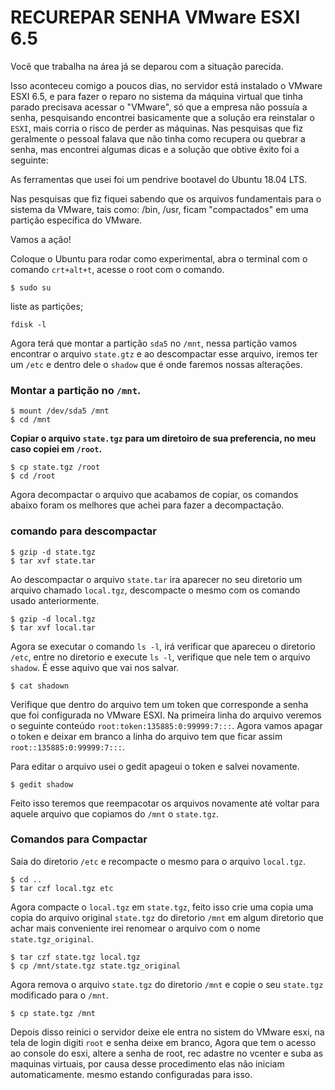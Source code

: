 # RECUREPAR SENHA VMware ESXI 6.5

Você que trabalha na área já se deparou com a situação parecida. 

Isso aconteceu comigo a poucos dias, no servidor está instalado o VMware ESXI 6.5, e para fazer o reparo no sistema da máquina virtual que tinha parado precisava acessar o "VMware", só que a empresa não possuía a senha, pesquisando encontrei basicamente que a solução era reinstalar o `ESXI`, mais corria o risco de perder as máquinas. Nas pesquisas que fiz geralmente o pessoal falava que não tinha como recupera ou quebrar a senha, mas encontrei algumas dicas e a solução que obtive êxito foi a seguinte: 

As ferramentas que usei foi um pendrive bootavel do Ubuntu 18.04 LTS.

Nas pesquisas que fiz fiquei sabendo que os arquivos fundamentais para o sistema da VMware, tais como: /bin, /usr, ficam "compactados" em uma partição específica do VMware.

Vamos a ação!

Coloque o Ubuntu para rodar como experimental, abra o terminal com o comando `crt+alt+t`, acesse o root com o comando. 

```shell
$ sudo su
```

liste as partições;

```shell
fdisk -l
```

Agora terá que montar a partição `sda5` no `/mnt`, nessa partição vamos encontrar o arquivo `state.gtz` e ao descompactar esse arquivo, iremos ter um `/etc` e dentro dele o `shadow` que é onde faremos nossas alterações.

### Montar a partição no `/mnt`.

```shell
$ mount /dev/sda5 /mnt
$ cd /mnt  
```

**Copiar o arquivo `state.tgz` para um diretoiro de sua preferencia, no meu caso copiei em `/root`.**

```shell
$ cp state.tgz /root
$ cd /root
```

Agora decompactar o arquivo que acabamos de copiar, os comandos abaixo foram os melhores que achei para fazer a decompactação.

### comando para descompactar

```shell
$ gzip -d state.tgz
$ tar xvf state.tar
```

Ao descompactar o arquivo `state.tar` ira aparecer no seu diretorio um arquivo chamado `local.tgz`, descompacte o mesmo com os comando usado anteriormente.

```shell
$ gzip -d local.tgz
$ tar xvf local.tar
```

Agora se executar o comando `ls -l`, irá verificar que apareceu o diretorio `/etc`, entre no diretorio e execute `ls -l`, verifique que nele tem o arquivo `shadow`. É esse aquivo que vai nos salvar.

```shell
$ cat shadown
```

Verifique que dentro do arquivo tem um token que corresponde a senha que foi configurada no VMware ESXI. Na primeira linha do arquivo veremos o seguinte conteúdo `root:token:135885:0:99999:7:::`. Agora vamos apagar o token e deixar em branco a linha do arquivo tem que ficar assim `root::135885:0:99999:7:::`.

Para editar o arquivo usei o gedit apageui o token e salvei novamente.

```shell
$ gedit shadow
```

Feito isso teremos que reempacotar os arquivos novamente até voltar para aquele arquivo que copiamos do `/mnt` o `state.tgz`.

### Comandos para Compactar

Saia do diretorio `/etc` e recompacte o mesmo para o arquivo `local.tgz`.

```shell
$ cd ..
$ tar czf local.tgz etc
```

Agora compacte o `local.tgz` em `state.tgz`, feito isso crie uma copia uma copia do arquivo original `state.tgz` do diretorio `/mnt` em algum diretorio que achar mais conveniente irei renomear o arquivo com o nome `state.tgz_original`.

```shell
$ tar czf state.tgz local.tgz
$ cp /mnt/state.tgz state.tgz_original 
```

Agora remova o arquivo `state.tgz` do diretorio `/mnt` e copie o seu `state.tgz` modificado para o `/mnt`.

```shell
$ cp state.tgz /mnt 
```

Depois disso reinici o servidor deixe ele entra no sistem do VMware esxi, na tela de login digiti `root` e senha deixe em branco, Agora que tem o acesso ao console do esxi, altere a senha de root, rec adastre no vcenter e suba as maquinas virtuais, por causa desse procedimento elas não iniciam automaticamente. mesmo estando configuradas para isso.
